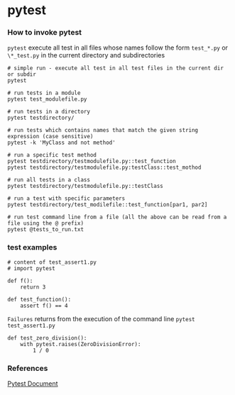 
# pytest

### How to invoke pytest


`pytest` execute all test in all files whose names follow the form `test_*.py` or `\*_test.py` in the current directory and subdirectories
```
# simple run - execute all test in all test files in the current dir or subdir 
pytest

# run tests in a module
pytest test_modulefile.py

# run tests in a directory
pytest testdirectory/

# run tests which contains names that match the given string expression (case sensitive)
pytest -k 'MyClass and not method'  

# run a specific test method
pytest testdirectory/testmodulefile.py::test_function
pytest testdirectory/testmodulefile.py:testClass::test_mothod

# run all tests in a class
pytest testdirectory/testmodulefile.py::testClass

# run a test with specific parameters
pytest testdirectory/test_modilefile::test_function[par1, par2]

# run test command line from a file (all the above can be read from a file using the @ prefix)
pytest @tests_to_run.txt

```
### test examples
```
# content of test_assert1.py
# import pytest

def f():
    return 3

def test_function():
    assert f() == 4
```
`Failures` returns from the execution of the command line `pytest test_assert1.py` 
```
def test_zero_division():
    with pytest.raises(ZeroDivisionError):
        1 / 0

```



### References
[Pytest Document](https://docs.pytest.org/en/stable/index.html)